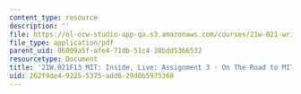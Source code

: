 ```yaml
---
content_type: resource
description: ''
file: https://ol-ocw-studio-app-qa.s3.amazonaws.com/courses/21w-021-writing-and-experience-mit-inside-live-fall-2013/262f9de492255375add629d0b5975368_MIT21W_021F13_OnTheRoad.pdf
file_type: application/pdf
parent_uid: 06009a5f-afe4-71db-51c4-38bdd5366532
resourcetype: Document
title: '21W.021F13 MIT: Inside, Live: Assignment 3 - On The Road to MIT'
uid: 262f9de4-9225-5375-add6-29d0b5975368
---
```

